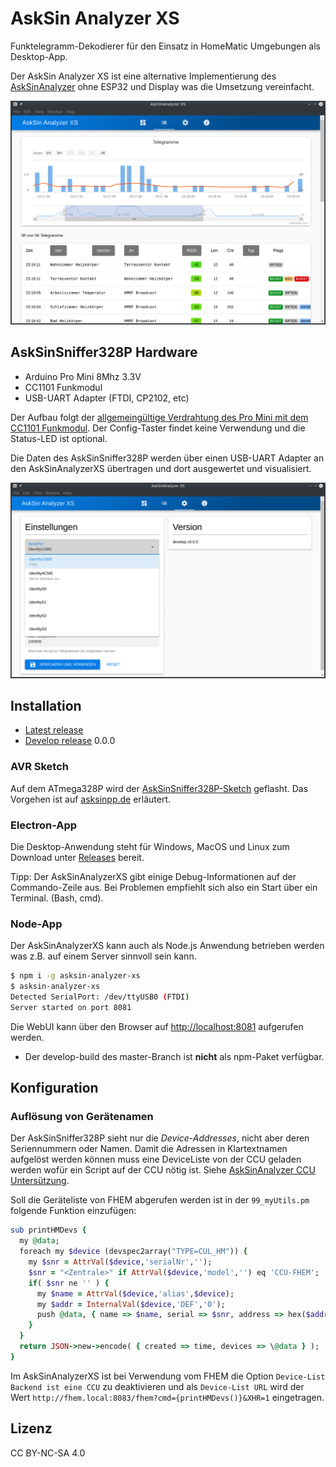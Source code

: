 # AskSin Analyzer XS

Funktelegramm-Dekodierer für den Einsatz in HomeMatic Umgebungen als Desktop-App.

Der AskSin Analyzer XS ist eine alternative Implementierung des [AskSinAnalyzer](https://github.com/jp112sdl/AskSinAnalyzer) ohne ESP32 und Display was die Umsetzung vereinfacht.

![AskSinAnalyzerXS-TelegramList](./docs/AskSinAnalyzerXS-TelegramList.png)

## AskSinSniffer328P Hardware

* Arduino Pro Mini 8Mhz 3.3V
* CC1101 Funkmodul
* USB-UART Adapter (FTDI, CP2102, etc)

Der Aufbau folgt der [allgemeingültige Verdrahtung des Pro Mini mit dem CC1101 Funkmodul](https://asksinpp.de/Grundlagen/01_hardware.html#verdrahtung). Der Config-Taster findet keine Verwendung und die Status-LED ist optional. 

Die Daten des AskSinSniffer328P werden über einen USB-UART Adapter an den AskSinAnalyzerXS übertragen und dort ausgewertet und visualisiert.

![AskSinAnalyzerXS-Settings](./docs/AskSinAnalyzerXS-Settings.png)


## Installation

* [Latest release](https://github.com/psi-4ward/AskSinAnalyzerXS/releases/latest)
* [Develop release](https://github.com/psi-4ward/AskSinAnalyzerXS/releases/tag/0.0.0) 0.0.0

### AVR Sketch

Auf dem ATmega328P wird der [AskSinSniffer328P-Sketch](https://github.com/jp112sdl/AskSinAnalyzer/tree/master/AskSinSniffer328P) geflasht. Das Vorgehen ist auf [asksinpp.de](https://asksinpp.de/Grundlagen/) erläutert.

### Electron-App

Die Desktop-Anwendung steht für Windows, MacOS und Linux zum Download unter [Releases](https://github.com/psi-4ward/AskSinAnalyzerXS/releases) bereit.

Tipp: Der AskSinAnalyzerXS gibt einige Debug-Informationen auf der Commando-Zeile aus. Bei Problemen empfiehlt sich also ein Start über ein Terminal. (Bash, cmd).

### Node-App

Der AskSinAnalyzerXS kann auch als Node.js Anwendung betrieben werden was z.B. auf einem Server sinnvoll sein kann.

```bash
$ npm i -g asksin-analyzer-xs
$ asksin-analyzer-xs
Detected SerialPort: /dev/ttyUSB0 (FTDI)
Server started on port 8081
```

Die WebUI kann über den Browser auf [http://localhost:8081](http://localhost:8081) aufgerufen werden.

* Der develop-build des master-Branch ist **nicht** als npm-Paket verfügbar.

## Konfiguration

### Auflösung von Gerätenamen

Der AskSinSniffer328P sieht nur die _Device-Addresses_, nicht aber deren Seriennummern oder Namen. Damit die Adressen in Klartextnamen aufgelöst werden können muss eine DeviceListe von der CCU geladen werden wofür ein Script auf der CCU nötig ist. Siehe [AskSinAnalyzer CCU Untersützung](https://github.com/jp112sdl/AskSinAnalyzer/wiki/CCU_Unterst%C3%BCtzung).

Soll die Geräteliste von FHEM abgerufen werden ist in der `99_myUtils.pm` folgende Funktion einzufügen:

```ruby
sub printHMDevs {
  my @data;
  foreach my $device (devspec2array("TYPE=CUL_HM")) {
    my $snr = AttrVal($device,'serialNr','');
	$snr = "<Zentrale>" if AttrVal($device,'model','') eq 'CCU-FHEM';
	if( $snr ne '' ) {
	  my $name = AttrVal($device,'alias',$device);
	  my $addr = InternalVal($device,'DEF','0');
	  push @data, { name => $name, serial => $snr, address => hex($addr) };
	}
  }
  return JSON->new->encode( { created => time, devices => \@data } );
}
```

Im AskSinAnalyzerXS ist bei Verwendung vom FHEM die Option `Device-List Backend ist eine CCU` zu deaktivieren und als `Device-List URL` wird der Wert `http://fhem.local:8083/fhem?cmd={printHMDevs()}&XHR=1` eingetragen.

## Lizenz

CC BY-NC-SA 4.0
